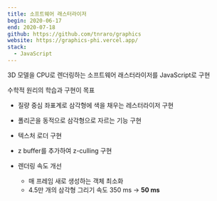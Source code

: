 ```yaml
---
title: 소프트웨어 래스터라이저
begin: 2020-06-17
end: 2020-07-18
github: https://github.com/tnraro/graphics
website: https://graphics-phi.vercel.app/
stack:
  - JavaScript
---
```


3D 모델을 CPU로 렌더링하는 소프트웨어 래스터라이저를 JavaScript로 구현

수학적 원리의 학습과 구현이 목표

- 질량 중심 좌표계로 삼각형에 색을 채우는 레스터라이저 구현
- 폴리곤을 동적으로 삼각형으로 자르는 기능 구현
- 텍스처 로더 구현
- z buffer를 추가하여 z-culling 구현

- 렌더링 속도 개선
  - 매 프레임 새로 생성하는 객체 최소화
  - 4.5만 개의 삼각형 그리기 속도 350 ms -> **50 ms**